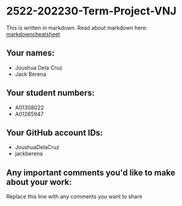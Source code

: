 # 2522-202230-Term-Project-VNJ

This is written in markdown. Read about markdown here: [markdowncheatsheet](https://www.markdownguide.org/cheat-sheet/)

## Your names:
- Joushua Dela Cruz
- Jack Berena

## Your student numbers:
- A01308022
- A01265947

## Your GitHub account IDs:
- JoushuaDelaCruz
- jackberena

## Any important comments you'd like to make about your work:
Replace this line with any comments you want to share
